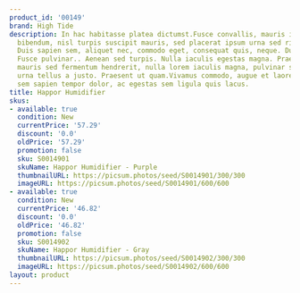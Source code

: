 ```yaml
---
product_id: '00149'
brand: High Tide
description: In hac habitasse platea dictumst.Fusce convallis, mauris imperdiet gravida
  bibendum, nisl turpis suscipit mauris, sed placerat ipsum urna sed risus. Nam erat.
  Duis sapien sem, aliquet nec, commodo eget, consequat quis, neque. Duis quis quam.
  Fusce pulvinar.. Aenean sed turpis. Nulla iaculis egestas magna. Praesent pretium,
  mauris sed fermentum hendrerit, nulla lorem iaculis magna, pulvinar scelerisque
  urna tellus a justo. Praesent ut quam.Vivamus commodo, augue et laoreet euismod,
  sem sapien tempor dolor, ac egestas sem ligula quis lacus.
title: Happor Humidifier
skus:
- available: true
  condition: New
  currentPrice: '57.29'
  discount: '0.0'
  oldPrice: '57.29'
  promotion: false
  sku: S0014901
  skuName: Happor Humidifier - Purple
  thumbnailURL: https://picsum.photos/seed/S0014901/300/300
  imageURL: https://picsum.photos/seed/S0014901/600/600
- available: true
  condition: New
  currentPrice: '46.82'
  discount: '0.0'
  oldPrice: '46.82'
  promotion: false
  sku: S0014902
  skuName: Happor Humidifier - Gray
  thumbnailURL: https://picsum.photos/seed/S0014902/300/300
  imageURL: https://picsum.photos/seed/S0014902/600/600
layout: product
---
```

